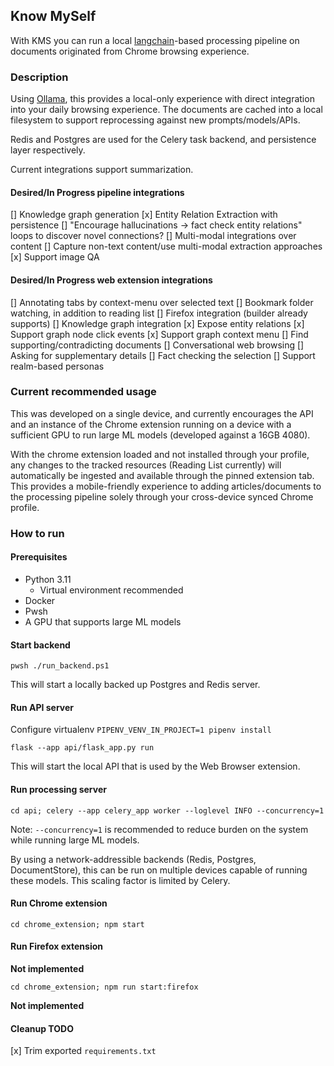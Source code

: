 ## Know MySelf

With KMS you can run a local [langchain](https://api.python.langchain.com/en/stable/langchain_api_reference.html)-based processing pipeline on documents originated from Chrome browsing experience.

### Description

Using [Ollama](https://github.com/jmorganca/ollama), this provides a local-only experience with direct integration into your daily browsing experience. The documents are cached into a local filesystem to support reprocessing against new prompts/models/APIs.

Redis and Postgres are used for the Celery task backend, and persistence layer respectively.

Current integrations support summarization.

#### Desired/In Progress pipeline integrations

[] Knowledge graph generation
  [x] Entity Relation Extraction with persistence
  [] "Encourage hallucinations -> fact check entity relations" loops to discover novel connections?
[] Multi-modal integrations over content
  [] Capture non-text content/use multi-modal extraction approaches
  [x] Support image QA

#### Desired/In Progress web extension integrations

[] Annotating tabs by context-menu over selected text
[] Bookmark folder watching, in addition to reading list
[] Firefox integration (builder already supports)
[] Knowledge graph integration
  [x] Expose entity relations
  [x] Support graph node click events
  [x] Support graph context menu
  [] Find supporting/contradicting documents
[] Conversational web browsing
  [] Asking for supplementary details
  [] Fact checking the selection
  [] Support realm-based personas

### Current recommended usage

This was developed on a single device, and currently encourages the API and an instance of the Chrome extension running on a device with a sufficient GPU to run large ML models (developed against a 16GB 4080).

With the chrome extension loaded and not installed through your profile, any changes to the tracked resources (Reading List currently) will automatically be ingested and available through the pinned extension tab. This provides a mobile-friendly experience to adding articles/documents to the processing pipeline solely through your cross-device synced Chrome profile.

### How to run

#### Prerequisites

* Python 3.11
  * Virtual environment recommended
* Docker
* Pwsh
* A GPU that supports large ML models

#### Start backend

`pwsh ./run_backend.ps1`

This will start a locally backed up Postgres and Redis server.

#### Run API server

Configure virtualenv
`PIPENV_VENV_IN_PROJECT=1 pipenv install`

`flask --app api/flask_app.py run`

This will start the local API that is used by the Web Browser extension.

#### Run processing server

`cd api; celery --app celery_app worker --loglevel INFO --concurrency=1`

Note: `--concurrency=1` is recommended to reduce burden on the system while running large ML models.

By using a network-addressible backends (Redis, Postgres, DocumentStore), this can be run on multiple devices capable of running these models. This scaling factor is limited by Celery.

#### Run Chrome extension

`cd chrome_extension; npm start`


#### Run Firefox extension

**Not implemented**

`cd chrome_extension; npm run start:firefox`

**Not implemented**

#### Cleanup TODO
[x] Trim exported `requirements.txt`
